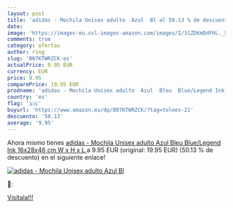 ```yaml
---
layout: post
title: 'adidas - Mochila Unisex adulto  Azul  Bl al 50.13 % de descuento'
date: 
image: 'https://images-eu.ssl-images-amazon.com/images/I/31ZDKmDdFHL._SL200_.jpg'
comments: true
category: ofertas
author: ring
slug: 'B07KTWRZCK-es'
actualPrice: 9.95 EUR
currency: EUR
price: 9.95
comparePrice: 19.95 EUR
prodname: 'adidas - Mochila Unisex adulto  Azul  Bleu  Blue/Legend Ink    16x28x46 cm  W x H x L '
country: 'es'
flag: '🇪🇸'
buyurl: 'https://www.amazon.es/dp/B07KTWRZCK/?tag=tolees-21'
descuento: '50.13'
average: '9.95'
---
```


Ahora mismo tienes [adidas - Mochila Unisex adulto  Azul  Bleu  Blue/Legend Ink    16x28x46 cm  W x H x L ](https://www.amazon.es/dp/B07KTWRZCK/?tag=tolees-21) a 9.95 EUR (original: 19.95 EUR) (50.13 %  de descuento) en el siguiente enlace!

[![adidas - Mochila Unisex adulto  Azul  Bl](https://images-eu.ssl-images-amazon.com/images/I/31ZDKmDdFHL._SL200_.jpg)](https://www.amazon.es/dp/B07KTWRZCK/?tag=tolees-21)

🔎:


[Visítala!!!](https://www.amazon.es/dp/B07KTWRZCK/?tag=tolees-21)
